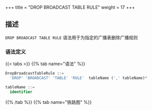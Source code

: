 +++
title = "DROP BROADCAST TABLE RULE"
weight = 17
+++

## 描述

`DROP BROADCAST TABLE RULE` 语法用于为指定的广播表删除广播规则

### 语法定义

{{< tabs >}}
{{% tab name="语法" %}}
```sql
DropBroadcastTableRule ::=
  'DROP' 'BROADCAST' 'TABLE' 'RULE'  tableName (',' tableName)* 

tableName ::=
  identifier
```
{{% /tab %}}
{{% tab name="铁路图" %}}
<iframe frameborder="0" name="diagram" id="diagram" width="100%" height="100%"></iframe>
{{% /tab %}}
{{< /tabs >}}

### 补充说明

- `tableName` 可使用已经存在的广播规则的表。

### 示例

- 为指定广播表删除广播规则
 
```sql
DROP BROADCAST TABLE RULE t_province, t_city;
```

### 保留字

`DROP`、`BROADCAST`、`TABLE`、`RULE`

### 相关链接

- [保留字](/cn/reference/distsql/syntax/reserved-word/)